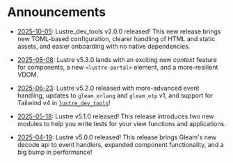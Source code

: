 # Announcements

- [2025-10-05](./announcements/2025-10-05.html):
  Lustre_dev_tools v2.0.0 released! This new release brings new TOML-based
  configuration, clearer handling of HTML and static assets, and easier onboarding
  with no native dependencies.

- [2025-08-08](./announcements/2025-08-08.html):
  Lustre v5.3.0 lands with an exciting new _context_ feature for components, a
  new `<lustre-portal>` element, and a more-resilient VDOM.

- [2025-06-23](./announcements/2025-06-23.html):
  Lustre v5.2.0 released with more-advanced event handling, updates to `gleam_erlang`
  and `gleam_otp` v1, and support for Tailwind v4 in [`lustre_dev_tools`](https://hexdocs.pm/lustre_dev_tools/)!

- [2025-05-18](./announcements/2025-05-18.html):
  Lustre v5.1.0 released! This release introduces two new modules to help you
  write tests for your view functions and applications.

- [2025-04-19](./announcements/2025-04-19.html):
  Lustre v5.0.0 released! This release brings Gleam's new decode api to event
  handlers, expanded component functionality, and a big bump in performance!
